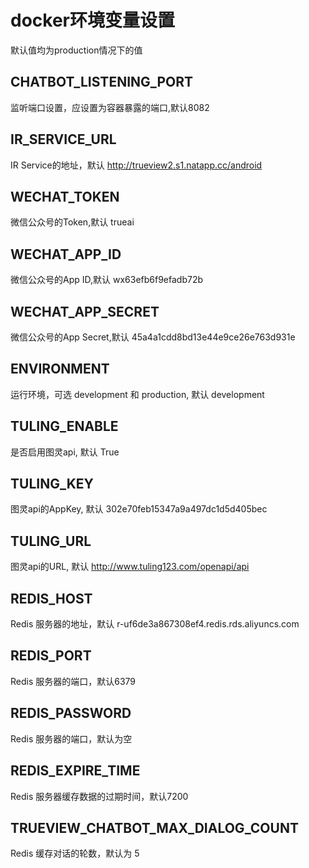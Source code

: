 # docker环境变量设置
默认值均为production情况下的值

## CHATBOT\_LISTENING\_PORT

监听端口设置，应设置为容器暴露的端口,默认8082

## IR\_SERVICE\_URL

IR Service的地址，默认 <http://trueview2.s1.natapp.cc/android>

## WECHAT\_TOKEN

微信公众号的Token,默认 trueai

## WECHAT\_APP\_ID

微信公众号的App ID,默认 wx63efb6f9efadb72b

## WECHAT\_APP\_SECRET

微信公众号的App Secret,默认 45a4a1cdd8bd13e44e9ce26e763d931e

## ENVIRONMENT

运行环境，可选 development 和 production, 默认 development

## TULING\_ENABLE

是否启用图灵api, 默认 True

## TULING\_KEY

图灵api的AppKey, 默认 302e70feb15347a9a497dc1d5d405bec

## TULING\_URL

图灵api的URL, 默认 <http://www.tuling123.com/openapi/api>

## REDIS\_HOST

Redis 服务器的地址，默认 r-uf6de3a867308ef4.redis.rds.aliyuncs.com

## REDIS\_PORT

Redis 服务器的端口，默认6379

## REDIS\_PASSWORD

Redis 服务器的端口，默认为空

## REDIS\_EXPIRE\_TIME

Redis 服务器缓存数据的过期时间，默认7200

## TRUEVIEW\_CHATBOT\_MAX\_DIALOG\_COUNT

Redis 缓存对话的轮数，默认为 5
